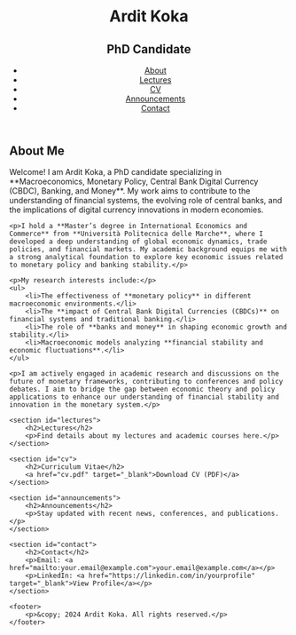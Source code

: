 <!DOCTYPE html>
<html lang="en">
<head>
    <meta charset="UTF-8">
    <meta name="viewport" content="width=device-width, initial-scale=1.0">
    <title>Ardit Koka - PhD Candidate</title>
    <link rel="stylesheet" href="styles.css">
</head>
<body>
    <header>
        <h1>Ardit Koka</h1>
        <h2>PhD Candidate</h2>
        <nav>
            <ul>
                <li><a href="#about">About</a></li>
                <li><a href="#lectures">Lectures</a></li>
                <li><a href="#cv">CV</a></li>
                <li><a href="#announcements">Announcements</a></li>
                <li><a href="#contact">Contact</a></li>
            </ul>
        </nav>
    </header>
    
  <section id="about">
    <h2>About Me</h2>
    <p>Welcome! I am Ardit Koka, a PhD candidate specializing in **Macroeconomics, Monetary Policy, Central Bank Digital Currency (CBDC), Banking, and Money**. My work aims to contribute to the understanding of financial systems, the evolving role of central banks, and the implications of digital currency innovations in modern economies.</p>
    
    <p>I hold a **Master’s degree in International Economics and Commerce** from **Università Politecnica delle Marche**, where I developed a deep understanding of global economic dynamics, trade policies, and financial markets. My academic background equips me with a strong analytical foundation to explore key economic issues related to monetary policy and banking stability.</p>
    
    <p>My research interests include:</p>
    <ul>
        <li>The effectiveness of **monetary policy** in different macroeconomic environments.</li>
        <li>The **impact of Central Bank Digital Currencies (CBDCs)** on financial systems and traditional banking.</li>
        <li>The role of **banks and money** in shaping economic growth and stability.</li>
        <li>Macroeconomic models analyzing **financial stability and economic fluctuations**.</li>
    </ul>
    
    <p>I am actively engaged in academic research and discussions on the future of monetary frameworks, contributing to conferences and policy debates. I aim to bridge the gap between economic theory and policy applications to enhance our understanding of financial stability and innovation in the monetary system.</p>
</section>

    <section id="lectures">
        <h2>Lectures</h2>
        <p>Find details about my lectures and academic courses here.</p>
    </section>

    <section id="cv">
        <h2>Curriculum Vitae</h2>
        <a href="cv.pdf" target="_blank">Download CV (PDF)</a>
    </section>
    
    <section id="announcements">
        <h2>Announcements</h2>
        <p>Stay updated with recent news, conferences, and publications.</p>
    </section>
    
    <section id="contact">
        <h2>Contact</h2>
        <p>Email: <a href="mailto:your.email@example.com">your.email@example.com</a></p>
        <p>LinkedIn: <a href="https://linkedin.com/in/yourprofile" target="_blank">View Profile</a></p>
    </section>
    
    <footer>
        <p>&copy; 2024 Ardit Koka. All rights reserved.</p>
    </footer>
</body>
</html>
